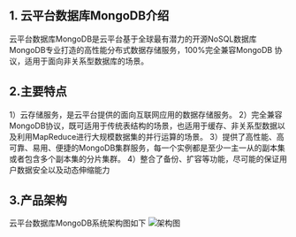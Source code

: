 ## 1. 云平台数据库MongoDB介绍
云平台数据库MongoDB是云平台基于全球最有潜力的开源NoSQL数据库MongoDB专业打造的高性能分布式数据存储服务，100%完全兼容MongoDB 协议，适用于面向非关系型数据库的场景。

## 2.主要特点
1）云存储服务，是云平台提供的面向互联网应用的数据存储服务。
2）完全兼容MongoDB协议，既可适用于传统表结构的场景，也适用于缓存、非关系型数据以及利用MapReduce进行大规模数据集的并行运算的场景。
3）提供了高性能、高可靠、易用、便捷的MongoDB集群服务，每一个实例都是至少一主一从的副本集或者包含多个副本集的分片集群。
4）整合了备份、扩容等功能，尽可能的保证用户数据安全以及动态伸缩能力

## 3.产品架构
云平台数据库MongoDB系统架构图如下
![架构图](http://imgcache.tcecqpoc.fsphere.cn/image/mccdn.qcloud.com/static/img/65628226168a3cf8d89643e8aadaeda9/jiagou.png)


